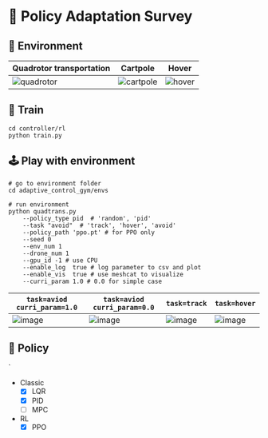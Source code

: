 # 🚁 Policy Adaptation Survey

## 🤖 Environment

|Quadrotor transportation| Cartpole                                                     | Hover                                                        |
|-| ------------------------------------------------------------ | ------------------------------------------------------------ |
|![quadrotor](https://user-images.githubusercontent.com/60093981/236766584-83b40cdb-bc8e-4c64-8562-f4261ac5af68.gif)| ![cartpole](https://tva1.sinaimg.cn/large/008vxvgGly1h8whypx7rig305k02s41b.gif) | ![hover](https://tva1.sinaimg.cn/large/008vxvgGly1h8whraypc1g301e05kq3r.gif) |


## 🐣 Train

```shell
cd controller/rl
python train.py
```

## 🕹 Play with environment

```shell
# go to environment folder
cd adaptive_control_gym/envs

# run environment
python quadtrans.py 
    --policy_type pid  # 'random', 'pid'
    --task "avoid"  # 'track', 'hover', 'avoid'
    --policy_path 'ppo.pt' # for PPO only
    --seed 0
    --env_num 1
    --drone_num 1
    --gpu_id -1 # use CPU
    --enable_log  true # log parameter to csv and plot
    --enable_vis  true # use meshcat to visualize
    --curri_param 1.0 # 0.0 for simple case

```

| `task=aviod curri_param=1.0`                                 |    `task=aviod curri_param=0.0`    |  `task=track`    | `task=hover` |
| ------------------------------------------------------------ | ---- | ---- | - |
| ![image](https://github.com/jc-bao/policy-adaptation-survey/assets/60093981/2db622a8-23cc-4fc7-8c82-94c54cc154e0) |   ![image](https://github.com/jc-bao/policy-adaptation-survey/assets/60093981/c5178f3c-29e6-4c98-a09f-4028cf70e496) |  ![image](https://github.com/jc-bao/policy-adaptation-survey/assets/60093981/1a3546ce-6527-451a-8c0a-975f256964e0)  | ![image](https://github.com/jc-bao/policy-adaptation-survey/assets/60093981/76c82417-b7bd-4ea4-8988-f8e2b2fc1134)|


## 🐒 Policy
`
* Classic
  - [x] LQR
  - [x] PID
  - [ ] MPC
* RL
  - [x] PPO 
